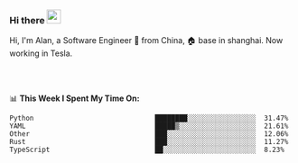 ### Hi there <img src="https://media.giphy.com/media/hvRJCLFzcasrR4ia7z/giphy.gif" width="25px">

<!-- ![visitors](https://visitor-badge.glitch.me/badge?page_id=dislfyer.dislfyer) -->

Hi, I'm Alan, a Software Engineer 🚀 from China, 🏠 base in shanghai. Now working in Tesla.

<br/>
<br/>

📊 **This Week I Spent My Time On:**


<!--START_SECTION:waka-->

```text
Python                              ████████░░░░░░░░░░░░░░░░░  31.47%
YAML                                █████▒░░░░░░░░░░░░░░░░░░░  21.61%
Other                               ███░░░░░░░░░░░░░░░░░░░░░░  12.06%
Rust                                ███░░░░░░░░░░░░░░░░░░░░░░  11.27%
TypeScript                          ██░░░░░░░░░░░░░░░░░░░░░░░  8.23%
```

<!--END_SECTION:waka-->

<!--
**About Me:**
 -->
